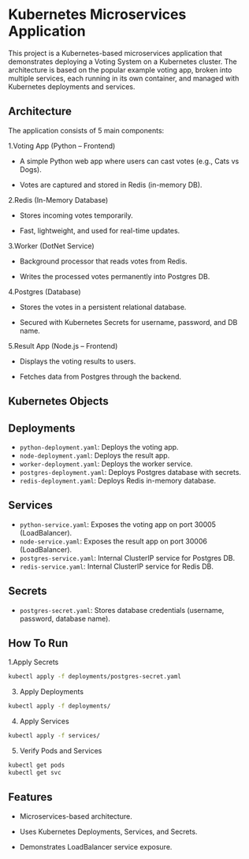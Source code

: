 
# Kubernetes Microservices Application

This project is a Kubernetes-based microservices application that demonstrates deploying a  Voting System on a Kubernetes cluster. The architecture is based on the popular example voting app, broken into multiple services, each running in its own container, and managed with Kubernetes deployments and services.



## Architecture

The application consists of 5 main components:

1.Voting App (Python – Frontend)
- A simple Python web app where users can cast votes (e.g., Cats vs Dogs).

- Votes are captured and stored in Redis (in-memory DB).

2.Redis (In-Memory Database)

- Stores incoming votes temporarily.

- Fast, lightweight, and used for real-time updates.

3.Worker (DotNet Service)

- Background processor that reads votes from Redis.

- Writes the processed votes permanently into Postgres DB.

4.Postgres (Database)

- Stores the votes in a persistent relational database.

- Secured with Kubernetes Secrets for username, password, and DB name.

5.Result App (Node.js – Frontend)

- Displays the voting results to users.

- Fetches data from Postgres through the backend.
## Kubernetes Objects

## Deployments
- `python-deployment.yaml`: Deploys the voting app.
- `node-deployment.yaml`: Deploys the result app.
- `worker-deployment.yaml`: Deploys the worker service.
- `postgres-deployment.yaml`: Deploys Postgres database with secrets.
- `redis-deployment.yaml`: Deploys Redis in-memory database.

## Services
- `python-service.yaml`: Exposes the voting app on port 30005 (LoadBalancer).
- `node-service.yaml`: Exposes the result app on port 30006 (LoadBalancer).
- `postgres-service.yaml`: Internal ClusterIP service for Postgres DB.
- `redis-service.yaml`: Internal ClusterIP service for Redis DB.

## Secrets
- `postgres-secret.yaml`: Stores database credentials (username, password, database name).
## How To Run

1.Apply Secrets

```bash
kubectl apply -f deployments/postgres-secret.yaml

```

3. Apply Deployments

```bash
kubectl apply -f deployments/

```
4. Apply Services

```bash
kubectl apply -f services/

```
5. Verify Pods and Services

```bash
kubectl get pods
kubectl get svc

```



## Features

- Microservices-based architecture.

- Uses Kubernetes Deployments, Services, and Secrets.

- Demonstrates LoadBalancer service exposure.
